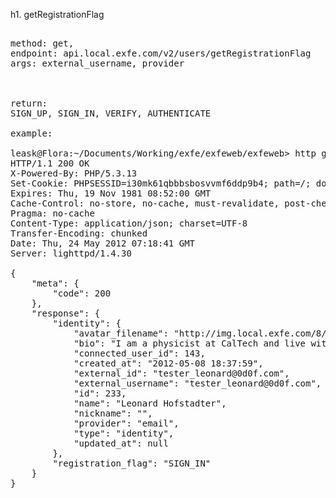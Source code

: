 h1. getRegistrationFlag

<pre>

method: get,
endpoint: api.local.exfe.com/v2/users/getRegistrationFlag
args: external_username, provider



return:
SIGN_UP, SIGN_IN, VERIFY, AUTHENTICATE

example:

leask@Flora:~/Documents/Working/exfe/exfeweb/exfeweb> http get api.local.exfe.com/v2/users/GetRegistrationFlag?external_username=tester_leonard@0d0f.com\&provider=email
HTTP/1.1 200 OK
X-Powered-By: PHP/5.3.13
Set-Cookie: PHPSESSID=i30mk61qbbbsbosvvmf6ddp9b4; path=/; domain=.exfe.com
Expires: Thu, 19 Nov 1981 08:52:00 GMT
Cache-Control: no-store, no-cache, must-revalidate, post-check=0, pre-check=0
Pragma: no-cache
Content-Type: application/json; charset=UTF-8
Transfer-Encoding: chunked
Date: Thu, 24 May 2012 07:18:41 GMT
Server: lighttpd/1.4.30

{
    "meta": {
        "code": 200
    }, 
    "response": {
        "identity": {
            "avatar_filename": "http://img.local.exfe.com/8/6f/86f61dd57ca0c0a177c6b10ee9d62ff8.png", 
            "bio": "I am a physicist at CalTech and live with my best friend Sheldon.", 
            "connected_user_id": 143, 
            "created_at": "2012-05-08 18:37:59", 
            "external_id": "tester_leonard@0d0f.com", 
            "external_username": "tester_leonard@0d0f.com", 
            "id": 233, 
            "name": "Leonard Hofstadter", 
            "nickname": "", 
            "provider": "email", 
            "type": "identity", 
            "updated_at": null
        }, 
        "registration_flag": "SIGN_IN"
    }
}
</pre>